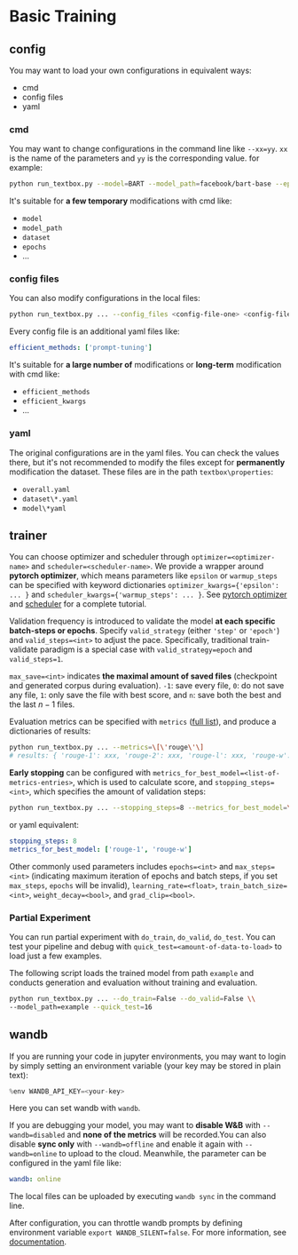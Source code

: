 # Basic Training
## config
You may want to load your own configurations in equivalent ways:
* cmd
* config files
* yaml

### cmd 
You may want to change configurations in the command line like ``--xx=yy``. ``xx`` is the name of the parameters and ``yy`` is the corresponding value. for example:

```bash
python run_textbox.py --model=BART --model_path=facebook/bart-base --epochs=1
```

It's suitable for **a few temporary** modifications with cmd like:
* ``model``
* ``model_path``
* ``dataset``
* ``epochs``
* ...

### config files

You can also modify configurations in the local files:
```bash
python run_textbox.py ... --config_files <config-file-one> <config-file-two>
```

Every config file is an additional yaml files like:

```yaml
efficient_methods: ['prompt-tuning']
```
It's suitable for **a large number of** modifications or **long-term** modification with cmd like:
* ``efficient_methods``
* ``efficient_kwargs``
* ...

### yaml 

The original configurations are in the yaml files. You can check the values there, but it's not recommended to modify the files except for **permanently** modification the dataset. These files are in the path ``textbox\properties``:
* ``overall.yaml``
* ``dataset\*.yaml``
* ``model\*yaml``


## trainer

You can choose optimizer and scheduler through `optimizer=<optimizer-name>` and `scheduler=<scheduler-name>`. We provide a wrapper around **pytorch optimizer**, which means parameters like `epsilon` or `warmup_steps` can be specified with keyword dictionaries `optimizer_kwargs={'epsilon': ... }` and `scheduler_kwargs={'warmup_steps': ... }`. See [pytorch optimizer](https://pytorch.org/docs/stable/optim.html#algorithms) and [scheduler]() for a complete tutorial.  <!-- TODO -->

Validation frequency is introduced to validate the model **at each specific batch-steps or epochs**. Specify `valid_strategy` (either `'step'` or `'epoch'`) and `valid_steps=<int>` to adjust the pace. Specifically, traditional train-validate paradigm is a special case with `valid_strategy=epoch` and `valid_steps=1`.

`max_save=<int>` indicates **the maximal amount of saved files** (checkpoint and generated corpus during evaluation). `-1`: save every file, `0`: do not save any file, `1`: only save the file with best score, and `n`: save both the best and the last $n−1$ files.

Evaluation metrics can be specified with `metrics` ([full list](evaluation.md)), and produce a dictionaries of results:

```bash
python run_textbox.py ... --metrics=\[\'rouge\'\]
# results: { 'rouge-1': xxx, 'rouge-2': xxx, 'rouge-l': xxx, 'rouge-w': xxx, ... }
```

**Early stopping** can be configured with `metrics_for_best_model=<list-of-metrics-entries>`, which is used to calculate score, and `stopping_steps=<int>`, which specifies the amount of validation steps:

```bash
python run_textbox.py ... --stopping_steps=8 --metrics_for_best_model=\[\'rouge-1\', \'rouge-w\'\]
```

or yaml equivalent:

```yaml
stopping_steps: 8
metrics_for_best_model: ['rouge-1', 'rouge-w']
```

Other commonly used parameters includes `epochs=<int>` and `max_steps=<int>` (indicating maximum iteration of epochs and batch steps, if you set `max_steps`, `epochs` will be invalid), `learning_rate=<float>`, `train_batch_size=<int>`, `weight_decay=<bool>`, and `grad_clip=<bool>`.

### Partial Experiment

You can run partial experiment with `do_train`, `do_valid`, `do_test`. You can test your pipeline and debug with `quick_test=<amount-of-data-to-load>` to load just a few examples. 

The following script loads the trained model from path `example` and conducts generation and evaluation without training and evaluation.
```bash
python run_textbox.py ... --do_train=False --do_valid=False \\
--model_path=example --quick_test=16
```

## wandb

If you are running your code in jupyter environments, you may want to login by simply setting an environment variable (your key may be stored in plain text):

```python
%env WANDB_API_KEY=<your-key>
```
Here you can set wandb with `wandb`.

If you are debugging your model, you may want to **disable W&B** with `--wandb=disabled` and **none of the metrics** will be recorded.You can also disable **sync only** with `--wandb=offline` and enable it again with `--wandb=online` to upload to the cloud. Meanwhile, the parameter can be configured in the yaml file like:

```yaml
wandb: online
```

The local files can be uploaded by executing `wandb sync` in the command line.

After configuration, you can throttle wandb prompts by defining environment variable `export WANDB_SILENT=false`. For more information, see [documentation](docs.wandb.ai).